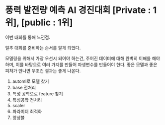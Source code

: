 # 풍력 발전량 예측 AI 경진대회 [Private : 1위], [public : 1위]

이번 대회를 통해 느낀점.

얼추 대회를 준비하는 순서를 알게 되었다.

모델링을 위해서 가장 우선시 되어야 하는건, 주어진 데이터에 대해 완벽히 이해를 해야하며, 이를 바탕으로 여러 가지를 만들어 파생변수를 만들어야 한다. 좋은 모델과 좋은 피처가 만나면 무조건 결과는 좋게 나온다.

1. automl로 모델 찾기
2. base 전처리
3. 특성 공학으로 feature 찾기
4. 특성공학 전처리
5. scaler
6. 파라미터 최적화
7. 앙상블
